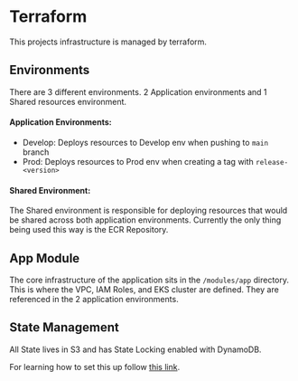 # Terraform

This projects infrastructure is managed by terraform.

## Environments

There are 3 different environments. 2 Application environments and 1 Shared resources environment.

#### Application Environments:

- Develop: Deploys resources to Develop env when pushing to `main` branch
- Prod: Deploys resources to Prod env when creating a tag with `release-<version>`

#### Shared Environment:

The Shared environment is responsible for deploying resources that would be shared across both application environments. Currently the only thing being used this way is the ECR Repository.

## App Module

The core infrastructure of the application sits in the `/modules/app` directory. This is where the VPC, IAM Roles, and EKS cluster are defined. They are referenced in the 2 application environments.

## State Management

All State lives in S3 and has State Locking enabled with DynamoDB.

For learning how to set this up follow [this link](https://developer.hashicorp.com/terraform/language/settings/backends/s3).
